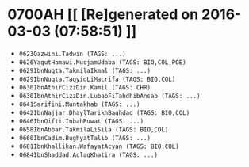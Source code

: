 # 0700AH [[ [Re]generated on 2016-03-03 (07:58:51) ]]

* `0623Qazwini.Tadwin (TAGS: ...)`
* `0626YaqutHamawi.MucjamUdaba (TAGS: BIO,COL,POE)`
* `0629IbnNuqta.TakmilaIkmal (TAGS: ...)`
* `0629IbnNuqta.TaqyidLiMacrifa (TAGS: BIO,COL)`
* `0630IbnAthirCizzDin.Kamil (TAGS: CHR)`
* `0630IbnAthirCizzDin.LubabFiTahdhibAnsab (TAGS: ...)`
* `0641Sarifini.Muntakhab (TAGS: ...)`
* `0642IbnNajjar.DhaylTarikhBaghdad (TAGS: BIO,COL)`
* `0646IbnQifti.InbahRuwat (TAGS: ...)`
* `0658IbnAbbar.TakmilaLiSila (TAGS: BIO,COL)`
* `0660IbnCadim.BughyatTalib (TAGS: ...)`
* `0681IbnKhallikan.WafayatAcyan (TAGS: BIO,COL)`
* `0684IbnShaddad.AclaqKhatira (TAGS: ...)`

